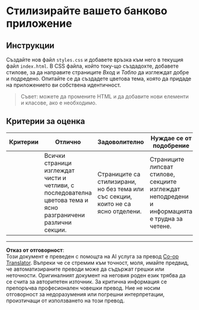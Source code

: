 <!--
CO_OP_TRANSLATOR_METADATA:
{
  "original_hash": "474f3ab1ee755ca980fc9104a0316e17",
  "translation_date": "2025-08-27T22:58:30+00:00",
  "source_file": "7-bank-project/2-forms/assignment.md",
  "language_code": "bg"
}
-->
# Стилизирайте вашето банково приложение

## Инструкции

Създайте нов файл `styles.css` и добавете връзка към него в текущия файл `index.html`. В CSS файла, който току-що създадохте, добавете стилове, за да направите страниците *Вход* и *Табло* да изглеждат добре и подредено. Опитайте се да създадете цветова тема, която да придаде на приложението ви собствена идентичност.

> Съвет: можете да промените HTML и да добавите нови елементи и класове, ако е необходимо.

## Критерии за оценка

| Критерии | Отлично                                                                                                                | Задоволително                                                                  | Нуждае се от подобрение                                                                          |
| -------- | ---------------------------------------------------------------------------------------------------------------------- | ------------------------------------------------------------------------------ | ----------------------------------------------------------------------------------------------- |
|          | Всички страници изглеждат чисти и четливи, с последователна цветова тема и ясно разграничени различни секции.          | Страниците са стилизирани, но без тема или със секции, които не са ясно отделени. | Страниците липсват стилове, секциите изглеждат неподредени и информацията е трудна за четене.   |

---

**Отказ от отговорност**:  
Този документ е преведен с помощта на AI услуга за превод [Co-op Translator](https://github.com/Azure/co-op-translator). Въпреки че се стремим към точност, моля, имайте предвид, че автоматизираните преводи може да съдържат грешки или неточности. Оригиналният документ на неговия роден език трябва да се счита за авторитетен източник. За критична информация се препоръчва професионален човешки превод. Ние не носим отговорност за недоразумения или погрешни интерпретации, произтичащи от използването на този превод.